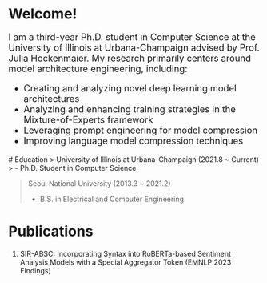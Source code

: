 # Welcome!
<font size="4">I am a third-year Ph.D. student in Computer Science at the University of Illinois at Urbana-Champaign advised by Prof. Julia Hockenmaier. My research primarily centers around model architecture engineering, including: 
- Creating and analyzing novel deep learning model architectures
- Analyzing and enhancing training strategies in the Mixture-of-Experts framework
- Leveraging prompt engineering for model compression
- Improving language model compression techniques
</font>
# Education
> University of Illinois at Urbana-Champaign (2021.8 ~ Current)
> - Ph.D. Student in Computer Science

> Seoul National University (2013.3 ~ 2021.2)
> - B.S. in Electrical and Computer Engineering

# Publications
1. SIR-ABSC: Incorporating Syntax into RoBERTa-based Sentiment Analysis Models with a Special Aggregator Token (EMNLP 2023 Findings)
